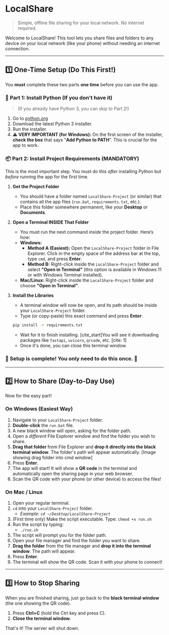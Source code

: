 # LocalShare 

> Simple, offline file sharing for your local network. No internet required.

Welcome to LocalShare! This tool lets you share files and folders to any device on your local network (like your phone) without needing an internet connection.

---

## 1️⃣ One-Time Setup (Do This First!)

You **must** complete these two parts **one time** before you can use the app.

### 🐍 Part 1: Install Python (If you don't have it)

> (If you already have Python 3, you can skip to Part 2!)

1.  Go to [python.org](https://www.python.org/downloads/)
2.  Download the latest Python 3 installer.
3.  Run the installer.
4.  ⚠️ **VERY IMPORTANT (for Windows):** On the first screen of the installer, **check the box** that says "**Add Python to PATH**". This is crucial for the app to work.
    

### 📦 Part 2: Install Project Requirements (MANDATORY)

This is the most important step. You must do this *after* installing Python but *before* running the app for the first time.

1.  **Get the Project Folder**
    * You should have a folder named `LocalShare-Project` (or similar) that contains all the app files (`run.bat`, `requirements.txt`, etc.).
    * Place this folder somewhere permanent, like your **Desktop** or **Documents**.

2.  **Open a Terminal INSIDE That Folder**
    * You must run the next command *inside* the project folder. Here’s how:
    * **Windows:**
        * **Method A (Easiest):** Open the `LocalShare-Project` folder in File Explorer. Click in the empty space of the address bar at the top, type `cmd`, and press **Enter**.
        * **Method B:** Right-click inside the `LocalShare-Project` folder and select **"Open in Terminal"** (this option is available in Windows 11 or with Windows Terminal installed).
    * **Mac/Linux:** Right-click inside the `LocalShare-Project` folder and choose **"Open in Terminal"**.

3.  **Install the Libraries**
    * A terminal window will now be open, and its path should be inside your `LocalShare-Project` folder.
    * Type (or copy-paste) this exact command and press **Enter**:

    ```bash
    pip install -r requirements.txt
    ```

    * Wait for it to finish installing. [cite_start]You will see it downloading packages like `fastapi`, `uvicorn`, `qrcode`, etc. [cite: 1]
    * Once it's done, you can close this terminal window.

### 🎉 Setup is complete! You only need to do this once. 🎉

---

## 2️⃣ How to Share (Day-to-Day Use)

Now for the easy part!

### On Windows (Easiest Way)

1.  Navigate to your `LocalShare-Project` folder.
2.  **Double-click** the `run.bat` file.
3.  A new black window will open, asking for the folder path.
4.  Open a *different* File Explorer window and find the folder you wish to share.
5.  **Drag that folder** from File Explorer and **drop it directly into the black terminal window**. The folder's path will appear automatically.
    [Image showing drag folder into cmd window]
6.  Press **Enter**.
7.  The app will start! It will show a **QR code** in the terminal and automatically open the sharing page in your web browser.
8.  Scan the QR code with your phone (or other device) to access the files!

### On Mac / Linux

1.  Open your regular terminal.
2.  `cd` into your `LocalShare-Project` folder.
    * *Example: `cd ~/Desktop/LocalShare-Project`*
3.  (First time only) Make the script executable. Type: `chmod +x run.sh`
4.  Run the script by typing:
    * `./run.sh`
5.  The script will prompt you for the folder path.
6.  Open your file manager and find the folder you want to share.
7.  **Drag the folder** from the file manager and **drop it into the terminal window**. The path will appear.
8.  Press **Enter**.
9.  The terminal will show the QR code. Scan it with your phone to connect!

---

## 3️⃣ How to Stop Sharing

When you are finished sharing, just go back to the **black terminal window** (the one showing the QR code).

1.  Press **Ctrl+C** (hold the Ctrl key and press C).
2.  **Close the terminal window.**

That's it! The server will shut down.
